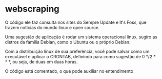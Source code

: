 # webscraping

<p>O código ele faz consulta nos sites do Sempre Update e It's Foss, que trazem notícias do mundo linux e open source.</p>
<p>Uma sugestão de aplicação é rodar um sistema operacional linux, sugiro as distros da família Debian, como o Ubuntu ou o próprio Debian.</p>
<p>Com a distribuição linux de sua preferência, você pode salvar como um executável e aplicar o CRONTAB, definindo para como sugestão de 0 */2 * * *, ou seja, de duas em duas horas.</p>
<p>O código está comentado, o que pode auxiliar no entendimento</p>

